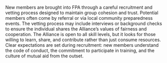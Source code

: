 New members are brought into FPA through a careful recruitment and vetting process designed to maintain group cohesion and trust. Potential members often come by referral or via local community preparedness events. The vetting process may include interviews or background checks to ensure the individual shares the Alliance’s values of fairness and cooperation. The Alliance is open to all skill levels, but it looks for those willing to learn, share, and contribute rather than just consume resources. Clear expectations are set during recruitment: new members understand the code of conduct, the commitment to participate in training, and the culture of mutual aid from the outset.